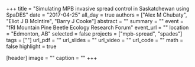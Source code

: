 +++
title = "Simulating MPB invasive spread control in Saskatchewan using SpaDES"
date = "2017-04-25"
all_day = true
authors = ["Alex M Chubaty", "Eliot J B McIntire", "Barry J Cooke"]
abstract = ""
summary = ""
event = "fRI Mountain Pine Beetle Ecology Research Forum"
event_url = ""
location = "Edmonton, AB"
selected = false
projects = ["mpb-spread", "spades"]
tags = [""]
url_pdf = ""
url_slides = ""
url_video = ""
url_code = ""
math = false
highlight = true

[header]
image = ""
caption = ""
+++
